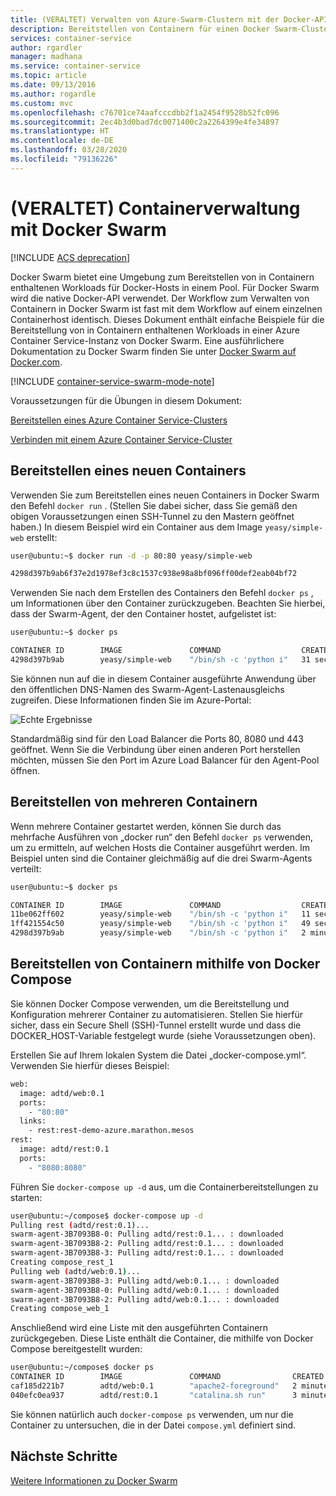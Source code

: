 ```yaml
---
title: (VERALTET) Verwalten von Azure-Swarm-Clustern mit der Docker-API
description: Bereitstellen von Containern für einen Docker Swarm-Cluster in Azure Container Service
services: container-service
author: rgardler
manager: madhana
ms.service: container-service
ms.topic: article
ms.date: 09/13/2016
ms.author: rogardle
ms.custom: mvc
ms.openlocfilehash: c76701ce74aafcccdbb2f1a2454f9528b52fc096
ms.sourcegitcommit: 2ec4b3d0bad7dc0071400c2a2264399e4fe34897
ms.translationtype: HT
ms.contentlocale: de-DE
ms.lasthandoff: 03/28/2020
ms.locfileid: "79136226"
---
```

# <a name="deprecated-container-management-with-docker-swarm"></a>(VERALTET) Containerverwaltung mit Docker Swarm

[!INCLUDE [ACS deprecation](../../../includes/container-service-deprecation.md)]

Docker Swarm bietet eine Umgebung zum Bereitstellen von in Containern enthaltenen Workloads für Docker-Hosts in einem Pool. Für Docker Swarm wird die native Docker-API verwendet. Der Workflow zum Verwalten von Containern in Docker Swarm ist fast mit dem Workflow auf einem einzelnen Containerhost identisch. Dieses Dokument enthält einfache Beispiele für die Bereitstellung von in Containern enthaltenen Workloads in einer Azure Container Service-Instanz von Docker Swarm. Eine ausführlichere Dokumentation zu Docker Swarm finden Sie unter [Docker Swarm auf Docker.com](https://docs.docker.com/swarm/).

[!INCLUDE [container-service-swarm-mode-note](../../../includes/container-service-swarm-mode-note.md)]

Voraussetzungen für die Übungen in diesem Dokument:

[Bereitstellen eines Azure Container Service-Clusters](container-service-deployment.md)

[Verbinden mit einem Azure Container Service-Cluster](../container-service-connect.md)

## <a name="deploy-a-new-container"></a>Bereitstellen eines neuen Containers
Verwenden Sie zum Bereitstellen eines neuen Containers in Docker Swarm den Befehl `docker run` . (Stellen Sie dabei sicher, dass Sie gemäß den obigen Voraussetzungen einen SSH-Tunnel zu den Mastern geöffnet haben.) In diesem Beispiel wird ein Container aus dem Image `yeasy/simple-web` erstellt:

```bash
user@ubuntu:~$ docker run -d -p 80:80 yeasy/simple-web

4298d397b9ab6f37e2d1978ef3c8c1537c938e98a8bf096ff00def2eab04bf72
```

Verwenden Sie nach dem Erstellen des Containers den Befehl `docker ps` , um Informationen über den Container zurückzugeben. Beachten Sie hierbei, dass der Swarm-Agent, der den Container hostet, aufgelistet ist:

```bash
user@ubuntu:~$ docker ps

CONTAINER ID        IMAGE               COMMAND                  CREATED             STATUS              PORTS                 NAMES
4298d397b9ab        yeasy/simple-web    "/bin/sh -c 'python i"   31 seconds ago      Up 9 seconds        10.0.0.5:80->80/tcp   swarm-agent-34A73819-1/happy_allen
```  

Sie können nun auf die in diesem Container ausgeführte Anwendung über den öffentlichen DNS-Namen des Swarm-Agent-Lastenausgleichs zugreifen. Diese Informationen finden Sie im Azure-Portal:  

![Echte Ergebnisse](./media/container-service-docker-swarm/real-visit.jpg)  

Standardmäßig sind für den Load Balancer die Ports 80, 8080 und 443 geöffnet. Wenn Sie die Verbindung über einen anderen Port herstellen möchten, müssen Sie den Port im Azure Load Balancer für den Agent-Pool öffnen.

## <a name="deploy-multiple-containers"></a>Bereitstellen von mehreren Containern
Wenn mehrere Container gestartet werden, können Sie durch das mehrfache Ausführen von „docker run“ den Befehl `docker ps` verwenden, um zu ermitteln, auf welchen Hosts die Container ausgeführt werden. Im Beispiel unten sind die Container gleichmäßig auf die drei Swarm-Agents verteilt:  

```bash
user@ubuntu:~$ docker ps

CONTAINER ID        IMAGE               COMMAND                  CREATED             STATUS              PORTS                 NAMES
11be062ff602        yeasy/simple-web    "/bin/sh -c 'python i"   11 seconds ago      Up 10 seconds       10.0.0.6:83->80/tcp   swarm-agent-34A73819-2/clever_banach
1ff421554c50        yeasy/simple-web    "/bin/sh -c 'python i"   49 seconds ago      Up 48 seconds       10.0.0.4:82->80/tcp   swarm-agent-34A73819-0/stupefied_ride
4298d397b9ab        yeasy/simple-web    "/bin/sh -c 'python i"   2 minutes ago       Up 2 minutes        10.0.0.5:80->80/tcp   swarm-agent-34A73819-1/happy_allen
```  

## <a name="deploy-containers-by-using-docker-compose"></a>Bereitstellen von Containern mithilfe von Docker Compose
Sie können Docker Compose verwenden, um die Bereitstellung und Konfiguration mehrerer Container zu automatisieren. Stellen Sie hierfür sicher, dass ein Secure Shell (SSH)-Tunnel erstellt wurde und dass die DOCKER_HOST-Variable festgelegt wurde (siehe Voraussetzungen oben).

Erstellen Sie auf Ihrem lokalen System die Datei „docker-compose.yml“. Verwenden Sie hierfür dieses Beispiel:

```dockerfile
web:
  image: adtd/web:0.1
  ports:
    - "80:80"
  links:
    - rest:rest-demo-azure.marathon.mesos
rest:
  image: adtd/rest:0.1
  ports:
    - "8080:8080"

```

Führen Sie `docker-compose up -d` aus, um die Containerbereitstellungen zu starten:

```bash
user@ubuntu:~/compose$ docker-compose up -d
Pulling rest (adtd/rest:0.1)...
swarm-agent-3B7093B8-0: Pulling adtd/rest:0.1... : downloaded
swarm-agent-3B7093B8-2: Pulling adtd/rest:0.1... : downloaded
swarm-agent-3B7093B8-3: Pulling adtd/rest:0.1... : downloaded
Creating compose_rest_1
Pulling web (adtd/web:0.1)...
swarm-agent-3B7093B8-3: Pulling adtd/web:0.1... : downloaded
swarm-agent-3B7093B8-0: Pulling adtd/web:0.1... : downloaded
swarm-agent-3B7093B8-2: Pulling adtd/web:0.1... : downloaded
Creating compose_web_1
```

Anschließend wird eine Liste mit den ausgeführten Containern zurückgegeben. Diese Liste enthält die Container, die mithilfe von Docker Compose bereitgestellt wurden:

```bash
user@ubuntu:~/compose$ docker ps
CONTAINER ID        IMAGE               COMMAND                CREATED             STATUS              PORTS                     NAMES
caf185d221b7        adtd/web:0.1        "apache2-foreground"   2 minutes ago       Up About a minute   10.0.0.4:80->80/tcp       swarm-agent-3B7093B8-0/compose_web_1
040efc0ea937        adtd/rest:0.1       "catalina.sh run"      3 minutes ago       Up 2 minutes        10.0.0.4:8080->8080/tcp   swarm-agent-3B7093B8-0/compose_rest_1
```

Sie können natürlich auch `docker-compose ps` verwenden, um nur die Container zu untersuchen, die in der Datei `compose.yml` definiert sind.

## <a name="next-steps"></a>Nächste Schritte
[Weitere Informationen zu Docker Swarm](https://docs.docker.com/swarm/)

